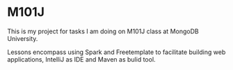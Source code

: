 # M101J

This is my project for tasks I am doing on M101J class at MongoDB University.

Lessons encompass using Spark and Freetemplate to facilitate building web applications, IntelliJ as IDE and Maven as bulid tool.
